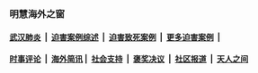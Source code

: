 
### 明慧海外之窗

####  [武汉肺炎](indexes/365.md?t=01131000) &nbsp;|&nbsp;  [迫害案例综述](indexes/328.md?t=01131000) &nbsp;|&nbsp; [迫害致死案例](indexes/277.md?t=01131000)  &nbsp;|&nbsp; [更多迫害案例](indexes/81.md?t=01131000)  &nbsp;|&nbsp; 
####  [时事评论](indexes/251.md?t=01131000) &nbsp;|&nbsp; [海外简讯](indexes/245.md?t=01131000)&nbsp;|&nbsp;  [社会支持](indexes/140.md?t=01131000) &nbsp;|&nbsp; [褒奖决议](indexes/282.md?t=01131000) &nbsp;|&nbsp; [社区报道](indexes/91.md?t=01131000)  &nbsp;|&nbsp; [天人之间](indexes/78.md?t=01131000) 

